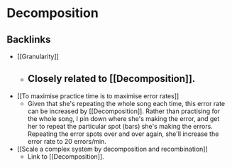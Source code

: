 # Decomposition
## Backlinks
* [[Granularity]]
	* ## Closely related to [[Decomposition]].
* [[To maximise practice time is to maximise error rates]]
	* Given that she's repeating the whole song each time, this error rate can be increased by [[Decomposition]]. Rather than practising for the whole song, I pin down where she's making the error, and get her to repeat the particular spot (bars) she's making the errors. Repeating the error spots over and over again, she'll increase the error rate to 20 errors/min.
* [[Scale a complex system by decomposition and recombination]]
	* Link to [[Decomposition]].

<!-- #evergreen -->

<!-- {BearID:56E96080-F9E3-4F15-BD61-FAA54C373BD0} -->
